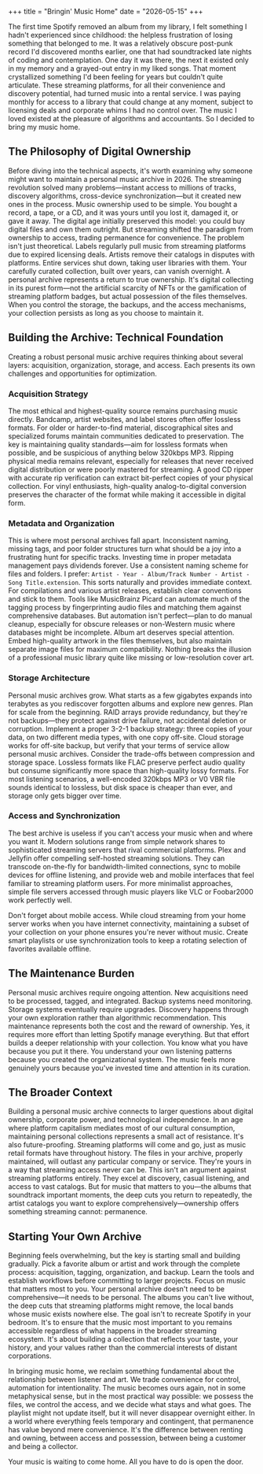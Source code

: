 +++
    title = "Bringin' Music Home"
    date = "2026-05-15"
+++

The first time Spotify removed an album from my library, I felt something I hadn't experienced since childhood: the helpless frustration of losing something that belonged to me. It was a relatively obscure post-punk record I'd discovered months earlier, one that had soundtracked late nights of coding and contemplation. One day it was there, the next it existed only in my memory and a grayed-out entry in my liked songs. That moment crystallized something I'd been feeling for years but couldn't quite articulate. These streaming platforms, for all their convenience and discovery potential, had turned music into a rental service. I was paying monthly for access to a library that could change at any moment, subject to licensing deals and corporate whims I had no control over. The music I loved existed at the pleasure of algorithms and accountants. So I decided to bring my music home.

## The Philosophy of Digital Ownership

Before diving into the technical aspects, it's worth examining why someone might want to maintain a personal music archive in 2026. The streaming revolution solved many problems—instant access to millions of tracks, discovery algorithms, cross-device synchronization—but it created new ones in the process. Music ownership used to be simple. You bought a record, a tape, or a CD, and it was yours until you lost it, damaged it, or gave it away. The digital age initially preserved this model: you could buy digital files and own them outright. But streaming shifted the paradigm from ownership to access, trading permanence for convenience. The problem isn't just theoretical. Labels regularly pull music from streaming platforms due to expired licensing deals. Artists remove their catalogs in disputes with platforms. Entire services shut down, taking user libraries with them. Your carefully curated collection, built over years, can vanish overnight. A personal archive represents a return to true ownership. It's digital collecting in its purest form—not the artificial scarcity of NFTs or the gamification of streaming platform badges, but actual possession of the files themselves. When you control the storage, the backups, and the access mechanisms, your collection persists as long as you choose to maintain it.

## Building the Archive: Technical Foundation

Creating a robust personal music archive requires thinking about several layers: acquisition, organization, storage, and access. Each presents its own challenges and opportunities for optimization.

### Acquisition Strategy

The most ethical and highest-quality source remains purchasing music directly. Bandcamp, artist websites, and label stores often offer lossless formats. For older or harder-to-find material, discographical sites and specialized forums maintain communities dedicated to preservation. The key is maintaining quality standards—aim for lossless formats when possible, and be suspicious of anything below 320kbps MP3. Ripping physical media remains relevant, especially for releases that never received digital distribution or were poorly mastered for streaming. A good CD ripper with accurate rip verification can extract bit-perfect copies of your physical collection. For vinyl enthusiasts, high-quality analog-to-digital conversion preserves the character of the format while making it accessible in digital form.

### Metadata and Organization

This is where most personal archives fall apart. Inconsistent naming, missing tags, and poor folder structures turn what should be a joy into a frustrating hunt for specific tracks. Investing time in proper metadata management pays dividends forever. Use a consistent naming scheme for files and folders. I prefer: `Artist - Year - Album/Track Number - Artist - Song Title.extension`. This sorts naturally and provides immediate context. For compilations and various artist releases, establish clear conventions and stick to them. Tools like MusicBrainz Picard can automate much of the tagging process by fingerprinting audio files and matching them against comprehensive databases. But automation isn't perfect—plan to do manual cleanup, especially for obscure releases or non-Western music where databases might be incomplete. Album art deserves special attention. Embed high-quality artwork in the files themselves, but also maintain separate image files for maximum compatibility. Nothing breaks the illusion of a professional music library quite like missing or low-resolution cover art.

### Storage Architecture

Personal music archives grow. What starts as a few gigabytes expands into terabytes as you rediscover forgotten albums and explore new genres. Plan for scale from the beginning. RAID arrays provide redundancy, but they're not backups—they protect against drive failure, not accidental deletion or corruption. Implement a proper 3-2-1 backup strategy: three copies of your data, on two different media types, with one copy off-site. Cloud storage works for off-site backup, but verify that your terms of service allow personal music archives. Consider the trade-offs between compression and storage space. Lossless formats like FLAC preserve perfect audio quality but consume significantly more space than high-quality lossy formats. For most listening scenarios, a well-encoded 320kbps MP3 or V0 VBR file sounds identical to lossless, but disk space is cheaper than ever, and storage only gets bigger over time.

### Access and Synchronization

The best archive is useless if you can't access your music when and where you want it. Modern solutions range from simple network shares to sophisticated streaming servers that rival commercial platforms. Plex and Jellyfin offer compelling self-hosted streaming solutions. They can transcode on-the-fly for bandwidth-limited connections, sync to mobile devices for offline listening, and provide web and mobile interfaces that feel familiar to streaming platform users. For more minimalist approaches, simple file servers accessed through music players like VLC or Foobar2000 work perfectly well.

Don't forget about mobile access. While cloud streaming from your home server works when you have internet connectivity, maintaining a subset of your collection on your phone ensures you're never without music. Create smart playlists or use synchronization tools to keep a rotating selection of favorites available offline.

## The Maintenance Burden

Personal music archives require ongoing attention. New acquisitions need to be processed, tagged, and integrated. Backup systems need monitoring. Storage systems eventually require upgrades. Discovery happens through your own exploration rather than algorithmic recommendation. This maintenance represents both the cost and the reward of ownership. Yes, it requires more effort than letting Spotify manage everything. But that effort builds a deeper relationship with your collection. You know what you have because you put it there. You understand your own listening patterns because you created the organizational system. The music feels more genuinely yours because you've invested time and attention in its curation.

## The Broader Context

Building a personal music archive connects to larger questions about digital ownership, corporate power, and technological independence. In an age where platform capitalism mediates most of our cultural consumption, maintaining personal collections represents a small act of resistance. It's also future-proofing. Streaming platforms will come and go, just as music retail formats have throughout history. The files in your archive, properly maintained, will outlast any particular company or service. They're yours in a way that streaming access never can be. This isn't an argument against streaming platforms entirely. They excel at discovery, casual listening, and access to vast catalogs. But for music that matters to you—the albums that soundtrack important moments, the deep cuts you return to repeatedly, the artist catalogs you want to explore comprehensively—ownership offers something streaming cannot: permanence.

## Starting Your Own Archive

Beginning feels overwhelming, but the key is starting small and building gradually. Pick a favorite album or artist and work through the complete process: acquisition, tagging, organization, and backup. Learn the tools and establish workflows before committing to larger projects. Focus on music that matters most to you. Your personal archive doesn't need to be comprehensive—it needs to be personal. The albums you can't live without, the deep cuts that streaming platforms might remove, the local bands whose music exists nowhere else. The goal isn't to recreate Spotify in your bedroom. It's to ensure that the music most important to you remains accessible regardless of what happens in the broader streaming ecosystem. It's about building a collection that reflects your taste, your history, and your values rather than the commercial interests of distant corporations.

In bringing music home, we reclaim something fundamental about the relationship between listener and art. We trade convenience for control, automation for intentionality. The music becomes ours again, not in some metaphysical sense, but in the most practical way possible: we possess the files, we control the access, and we decide what stays and what goes. The playlist might not update itself, but it will never disappear overnight either. In a world where everything feels temporary and contingent, that permanence has value beyond mere convenience. It's the difference between renting and owning, between access and possession, between being a customer and being a collector.

Your music is waiting to come home. All you have to do is open the door.